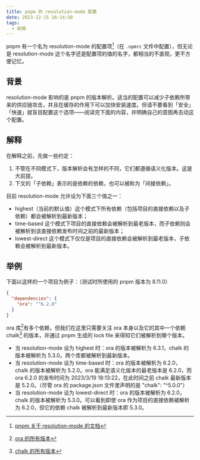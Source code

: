 ```yaml
---
title: pnpm 的 resolution-mode 配置
date: 2023-12-15 16:14:58
tags:
  - 前端
---
```


pnpm 有一个名为 resolution-mode 的配置项[^1]（在 `.npmrc` 文件中配置），但无论是 resolution-mode 这个名字还是配置项的值的名字，都相当的不直观，更不方便记忆。

## 背景

resolution-mode 影响的是 pnpm 的版本解析。适当的配置可以减少子依赖所带来的供应链攻击，并且在缓存的作用下可以加快安装速度。但请不要看到「安全」「快速」就盲目配置这个选项——阅读完下面的内容，并明确自己的意图再去动这个配置。

## 解释

在解释之前，先做一些约定：

1. 不管在不同模式下，版本解析会有怎样的不同，它们都遵循语义化版本。这是大前提。
2. 下文的「子依赖」表示的是依赖的依赖，也可以被称为「间接依赖」。

目前 resolution-mode 允许设为下面三个值之一：

- highest（当前的默认值）这个模式下所有依赖（包括项目的直接依赖以及子依赖）都会被解析到最新版本；
- time-based 这个模式下项目的直接依赖会被解析到最老版本，而子依赖则会被解析到该直接依赖发布时间之前的最新版本；
- lowest-direct 这个模式下仅仅是项目的直接依赖会被解析到最老版本，子依赖会被解析到最新版本。

## 举例

下面以这样的一个项目为例子：（测试时所使用的 pnpm 版本为 8.11.0）

```json
{
  "dependencies": {
    "ora": "^6.2.0"
  }
}
```

ora 库[^2]有多个依赖，但我们在这里只需要关注 ora 本身以及它的其中一个依赖 chalk[^3] 的版本，并通过 pnpm 生成的 lock file 来得知它们被解析到哪个版本。

- 当 resolution-mode 设为 highest 时：ora 的版本被解析为 6.3.1，chalk 的版本被解析为 5.3.0。两个库都被解析到最新版本。
- 当 resolution-mode 设为 time-based 时：ora 的版本被解析为 6.2.0，chalk 的版本被解析为 5.2.0。ora 能满足语义化版本的最老版本是 6.2.0，而 ora 6.2.0 的发布时间为 2023/3/19 18:13:22，在此时间之前 chalk 最新版本是 5.2.0。（尽管 ora 的 package.json 文件里声明的是 "chalk": "^5.0.0"）
- 当 resolution-mode 设为 lowest-direct 时：ora 的版本被解析为 6.2.0，chalk 的版本被解析为 5.3.0。可以看到即使 ora 作为项目的直接依赖被解析为 6.2.0，但它的依赖 chalk 被解析到最新版本即 5.3.0。

[^1]: [pnpm 关于 resolution-mode 的文档](https://pnpm.io/npmrc#resolution-mode)

[^2]: [ora 的所有版本](https://www.npmjs.com/package/ora?activeTab=versions)

[^3]: [chalk 的所有版本](https://www.npmjs.com/package/chalk?activeTab=versions)
